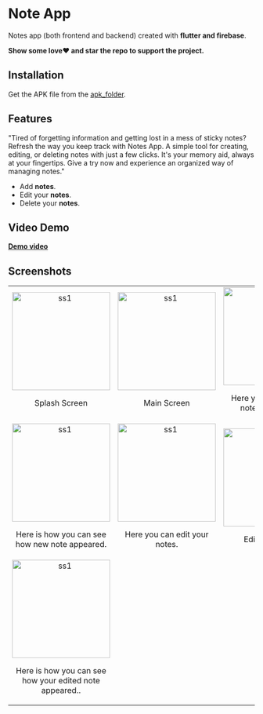 # Note App
Notes app (both frontend and backend) created with **flutter and firebase**.

**Show some love❤️ and star the repo to support the project.**

## Installation

Get the APK file from the [apk_folder](https://github.com/osamajaved07/Notes-App/tree/master/apk_folder).

## Features
"Tired of forgetting information and getting lost in a mess of sticky notes? Refresh the way you keep track with Notes App. A simple tool for creating, editing, or deleting notes with just a few clicks. It's your memory aid, always at your fingertips. Give a try now and experience an organized way of managing notes."
- Add **notes**.
- Edit your **notes**.
- Delete your **notes**.

## Video Demo
[**Demo video**](https://github.com/osamajaved07/Note-App/assets/143210389/e1d51017-5640-4bd1-8ddf-242840bf56f7)






## Screenshots
<table>
  <tr>
    <td align="center">
      <img src="https://github.com/osamajaved07/Notes-App/assets/143210389/6f53f1f0-f670-4fd0-8c51-4648f5e5257d" alt="ss1" width="200"/>
      <p>Splash Screen</p>
    </td>
    <td align="center">
      <img src="https://github.com/osamajaved07/Notes-App/assets/143210389/d8cdaa09-028a-48af-ba5a-53c1a1770cb3" alt="ss1" width="200"/>
      <p>Main Screen</p>
    </td>
    <td align="center">
      <img src="https://github.com/osamajaved07/Notes-App/assets/143210389/231eb17a-ff95-4107-99ff-bf89bda7dc51" alt="ss1" width="200"/>
      <p>Here you can add new notes and save it.</p>
    </td>
  </tr>
  <tr>
    <td align="center">
      <img src="https://github.com/osamajaved07/Notes-App/assets/143210389/d5ca8269-883d-4628-9d15-46f44fcc289b" alt="ss1" width="200"/>
      <p>Here is how you can see how new note appeared.</p>
    </td>
    <td align="center">
      <img src="https://github.com/osamajaved07/Notes-App/assets/143210389/808669ce-8339-4ab8-86fd-25f5683a319a" alt="ss1" width="200"/>
      <p>Here you can edit your notes.</p>
    </td>
    <td align="center">
      <img src="https://github.com/osamajaved07/Notes-App/assets/143210389/9638ae91-3172-436a-8473-207741324a09" alt="ss1" width="200"/>
      <p>Edit your notes.</p>
    </td>
    </tr>

  <tr>
    <td align="center">
      <img src="https://github.com/osamajaved07/Notes-App/assets/143210389/db8e88f4-70a9-44b2-8079-2f8a1943e6f4" alt="ss1" width="200"/>
      <p>Here is how you can see how your edited note appeared..</p>
    </td>
  </tr>
   
</table>
</div>

